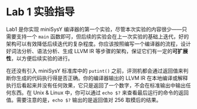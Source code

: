 # Lab 1 实验指导

Lab1 是你实现 miniSysY 编译器的第一个实验，尽管本次实验的内容很少——只需要支持一个 `main` 函数即可，但后续的实验会在上一次实验的基础上迭代，好的架构可以有效降低后续迭代的复杂程度。你应该按照编写一个编译器的流程，设计好词法分析、语法分析、生成 LLVM IR 等步骤的架构，保证它们有一定的**可扩展性**，以方便后续实验的进行。

在还没有引入 miniSysY 标准库中的 `putint()` 之前，评测机都会通过返回值来判断你生成的代码执行得是否正确。你的编译器输出的 LLVM IR 在本地编译或解释执行后看起来并没有任何效果，它只是返回了一个数字，不会在标准输出中输出任何东西。在 Unix & Linux 中，你可以通过 `echo $?` 来查看最后运行的命令的返回值。需要注意的是，`echo $?` 输出的是返回值对 256 取模后的结果。